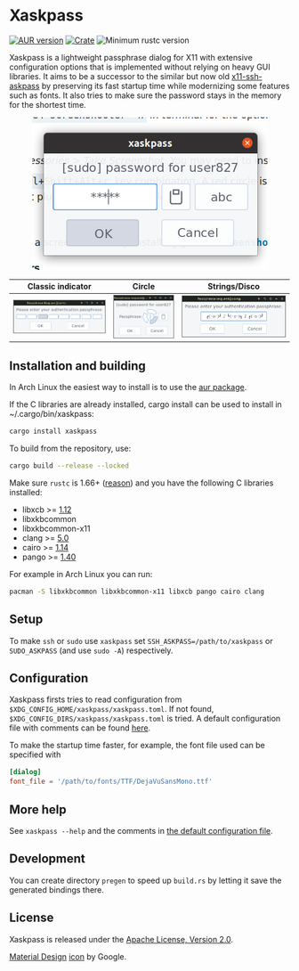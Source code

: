 # Xaskpass
[![AUR version](https://img.shields.io/aur/version/xaskpass)](https://aur.archlinux.org/packages/xaskpass/)
[![Crate](https://img.shields.io/crates/v/xaskpass.svg)](https://crates.io/crates/xaskpass)
![Minimum rustc version](https://img.shields.io/badge/rustc-1.66+-lightgray)

Xaskpass is a lightweight passphrase dialog for X11 with extensive configuration
options that is implemented without relying on heavy GUI libraries. It aims to
be a successor to the similar but now old [x11-ssh-askpass] by preserving
its fast startup time while modernizing some features such as fonts. It also tries
to make sure the password stays in the memory for the shortest time.

[x11-ssh-askpass]: https://archlinux.org/packages/community/x86_64/x11-ssh-askpass/

<p align="center">
<img src="res/asterisk.png">
</p>

Classic indicator | Circle | Strings/Disco
:-------:|:-------:|:-------:
![](res/classic.png) | ![](res/xaskpass1.png) | ![](res/disco.png)

## Installation and building
In Arch Linux the easiest way to install is to use the [aur package](https://aur.archlinux.org/packages/xaskpass).

If the C libraries are already installed, cargo install can be used to install
in ~/.cargo/bin/xaskpass:
```sh
cargo install xaskpass
```

To build from the repository, use:
```sh
cargo build --release --locked
```

Make sure `rustc` is 1.66+ ([reason](https://github.com/user827/xaskpass/commit/65eef0b5ca268e41098b395ca072dcb6c0b6937a)) and you have the following C libraries installed:

* libxcb >= [1.12](https://crates.io/crates/x11rb/0.11.1)
* libxkbcommon
* libxkbcommon-x11
* clang >= [5.0](https://rust-lang.github.io/rust-bindgen/requirements.html#clang)
* cairo >= [1.14](https://crates.io/crates/cairo-rs/0.17.0)
* pango >= [1.40](https://crates.io/crates/pango/0.17.0)

For example in Arch Linux you can run:
```sh
pacman -S libxkbcommon libxkbcommon-x11 libxcb pango cairo clang
```

## Setup
To make `ssh` or `sudo` use `xaskpass` set
`SSH_ASKPASS=/path/to/xaskpass` or `SUDO_ASKPASS` (and use `sudo -A`) respectively.

## Configuration

Xaskpass firsts tries to read configuration from `$XDG_CONFIG_HOME/xaskpass/xaskpass.toml`. If not found,
`$XDG_CONFIG_DIRS/xaskpass/xaskpass.toml` is tried.
A default configuration file with comments can be found [here](xaskpass.default.toml).

To make the startup time faster, for example, the font file used can be specified with
```toml
[dialog]
font_file = '/path/to/fonts/TTF/DejaVuSansMono.ttf'
```

## More help

See `xaskpass --help` and the comments in [the default configuration
file](xaskpass.default.toml).

## Development

You can create directory `pregen` to speed up `build.rs` by letting it save the
generated bindings there.

## License

Xaskpass is released under the [Apache License, Version 2.0](LICENCE).

[Material Design](https://material.io/resources/icons/) [icon](res/xaskpass.png) by Google.
